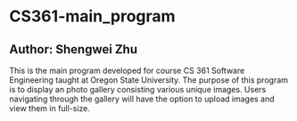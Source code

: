 # CS361-main_program

## Author: Shengwei Zhu

This is the main program developed for course CS 361 Software Engineering taught at Oregon State University. The purpose of this program is to display an photo gallery consisting various unique images. Users navigating through the gallery will have the option to upload images and view them in full-size.
